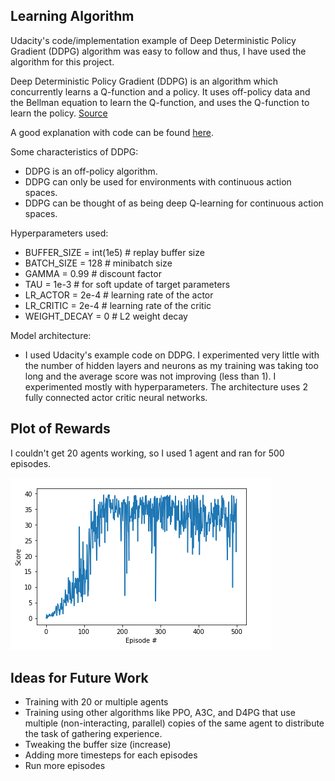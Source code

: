 ## Learning Algorithm
Udacity's code/implementation example of Deep Deterministic Policy Gradient (DDPG) algorithm was easy to follow and thus, I have used the algorithm for this project.

Deep Deterministic Policy Gradient (DDPG) is an algorithm which concurrently learns a Q-function and a policy. It uses off-policy data and the Bellman equation to learn the Q-function, and uses the Q-function to learn the policy.
[Source](https://spinningup.openai.com/en/latest/algorithms/ddpg.html)

A good explanation with code can be found [here](https://towardsdatascience.com/deep-deterministic-policy-gradients-explained-2d94655a9b7b).

Some characteristics of DDPG:

- DDPG is an off-policy algorithm.
- DDPG can only be used for environments with continuous action spaces.
- DDPG can be thought of as being deep Q-learning for continuous action spaces.

Hyperparameters used:

- BUFFER_SIZE = int(1e5)  # replay buffer size
- BATCH_SIZE = 128        # minibatch size
- GAMMA = 0.99            # discount factor
- TAU = 1e-3              # for soft update of target parameters
- LR_ACTOR = 2e-4         # learning rate of the actor 
- LR_CRITIC = 2e-4        # learning rate of the critic
- WEIGHT_DECAY = 0        # L2 weight decay

Model architecture:

- I used Udacity's example code on DDPG. I experimented very little with the number of hidden layers and neurons as my training was taking too long and the average score was not improving (less than 1). I experimented mostly with hyperparameters. The architecture uses 2 fully connected actor critic neural networks.

## Plot of Rewards
I couldn't get 20 agents working, so I used 1 agent and ran for 500 episodes.

<img src="images/continuous_control.png" align="top-left" alt="" title="Plot" />

## Ideas for Future Work
- Training with 20 or multiple agents
- Training using other algorithms like PPO, A3C, and D4PG that use multiple (non-interacting, parallel) copies of the same agent to distribute the task of gathering experience.
- Tweaking the buffer size (increase)
- Adding more timesteps for each episodes
- Run more episodes
